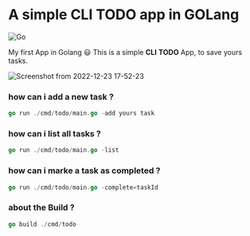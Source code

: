 # A simple CLI TODO app in GOLang 

![Go](https://img.shields.io/badge/go-%2300ADD8.svg?style=for-the-badge&logo=go&logoColor=white)

My first App in Golang 😃
This is a simple **CLI** **TODO** App, to save yours tasks. 

![Screenshot from 2022-12-23 17-52-23](https://user-images.githubusercontent.com/79703497/209541938-f161e8f4-11a8-46db-a2e3-24cc77e33488.png)

### how can i add a new task ?
~~~go
go run ./cmd/todo/main.go -add yours task
~~~

### how can i list all tasks ?
~~~go
go run ./cmd/todo/main.go -list
~~~

### how can i marke a task as completed ?
~~~go
go run ./cmd/todo/main.go -complete=taskId
~~~

### about the Build ?
~~~go
go build ./cmd/todo
~~~
